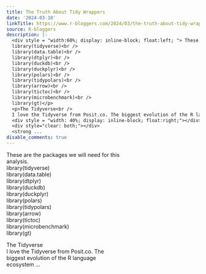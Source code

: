 ```yaml
---
title: The Truth About Tidy Wrappers
date: '2024-03-10'
linkTitle: https://www.r-bloggers.com/2024/03/the-truth-about-tidy-wrappers/
source: R-bloggers
description: |-
  <div style = "width:60%; display: inline-block; float:left; "> These are the packages we will need for this analysis.<br />
  library(tidyverse)<br />
  library(data.table)<br />
  library(dtplyr)<br />
  library(duckdb)<br />
  library(duckplyr)<br />
  library(polars)<br />
  library(tidypolars)<br />
  library(arrow)<br />
  library(tictoc)<br />
  library(microbenchmark)<br />
  library(gt)</p>
  <p>The Tidyverse<br />
  I love the Tidyverse from Posit.co. The biggest evolution of the R language ecosystem ...</p></div>
  <div style = "width: 40%; display: inline-block; float:right;"></div>
  <div style="clear: both;"></div>
  <strong ...
disable_comments: true
---
```

<div style = "width:60%; display: inline-block; float:left; "> These are the packages we will need for this analysis.<br />
library(tidyverse)<br />
library(data.table)<br />
library(dtplyr)<br />
library(duckdb)<br />
library(duckplyr)<br />
library(polars)<br />
library(tidypolars)<br />
library(arrow)<br />
library(tictoc)<br />
library(microbenchmark)<br />
library(gt)</p>
<p>The Tidyverse<br />
I love the Tidyverse from Posit.co. The biggest evolution of the R language ecosystem ...</p></div>
<div style = "width: 40%; display: inline-block; float:right;"></div>
<div style="clear: both;"></div>
<strong ...